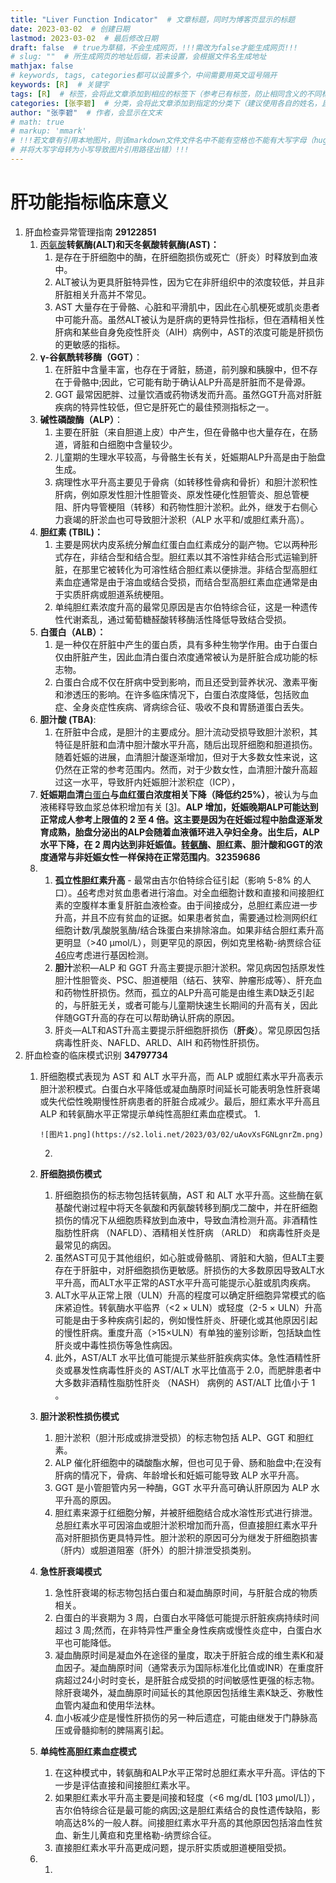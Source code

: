 ```yaml
---
title: "Liver Function Indicator"  # 文章标题，同时为博客页显示的标题
date: 2023-03-02  # 创建日期
lastmod: 2023-03-02  # 最后修改日期
draft: false  # true为草稿，不会生成网页，!!!需改为false才能生成网页!!!
# slug: ""  # 所生成网页的地址后缀，若未设置，会根据文件名生成地址
mathjax: false
# keywords, tags, categories都可以设置多个，中间需要用英文逗号隔开
keywords: [R]  # 关键字
tags: [R]  # 标签，会将此文章添加到相应的标签下（参考已有标签，防止相同含义的不同标签）
categories: [张李碧]  # 分类，会将此文章添加到指定的分类下（建议使用各自的姓名，且只设置一个分类）
author: "张李碧"  # 作者，会显示在文末
# math: true
# markup: 'mmark'
# !!!若文章有引用本地图片，则该markdown文件文件名中不能有空格也不能有大写字母（hugo编译时会自动将空格转为-，
# 并将大写字母转为小写导致图片引用路径出错）!!!
---
```





# 肝功能指标临床意义

1.  肝血检查异常管理指南 **29122851**
    1.  [丙氨酸]()**转氨酶(ALT)和天冬氨酸转氨酶(AST)：**
        1.  是存在于肝细胞中的酶，在肝细胞损伤或死亡（肝炎）时释放到血液中。
        2.  ALT被认为更具肝脏特异性，因为它在非肝组织中的浓度较低，并且非肝脏相关升高并不常见。
        3.  AST 大量存在于骨骼、心脏和平滑肌中，因此在心肌梗死或肌炎患者中可能升高。虽然ALT被认为是肝病的更特异性指标，但在酒精相关性肝病和某些自身免疫性肝炎（AIH）病例中，AST的浓度可能是肝损伤的更敏感的指标。
    2.  **γ-谷氨酰转移酶（GGT）**：
        1.  在肝脏中含量丰富，也存在于肾脏，肠道，前列腺和胰腺中，但不存在于骨骼中;因此，它可能有助于确认ALP升高是肝脏而不是骨源。
        2.  GGT 最常因肥胖、过量饮酒或药物诱发而升高。虽然GGT升高对肝脏疾病的特异性较低，但它是肝死亡的最佳预测指标之一。
    3.  **碱性磷酸酶（ALP）**：
        1.  主要在肝脏（来自胆道上皮）中产生，但在骨骼中也大量存在，在肠道，肾脏和白细胞中含量较少。
        2.  儿童期的生理水平较高，与骨骼生长有关，妊娠期ALP升高是由于胎盘生成。
        3.  病理性水平升高主要见于骨病（如转移性骨病和骨折）和胆汁淤积性肝病，例如原发性胆汁性胆管炎、原发性硬化性胆管炎、胆总管梗阻、肝内导管梗阻（转移）和药物性胆汁淤积。此外，继发于右侧心力衰竭的肝淤血也可导致胆汁淤积（ALP 水平和/或胆红素升高）。
    4.  **胆红素 (TBIL)：**
        1.  主要是网状内皮系统分解血红蛋白血红素成分的副产物。它以两种形式存在，非结合型和结合型。胆红素以其不溶性非结合形式运输到肝脏，在那里它被转化为可溶性结合胆红素以便排泄。非结合型高胆红素血症通常是由于溶血或结合受损，而结合型高胆红素血症通常是由于实质肝病或胆道系统梗阻。
        2.  单纯胆红素浓度升高的最常见原因是吉尔伯特综合征，这是一种遗传性代谢紊乱，通过葡萄糖醛酸转移酶活性降低导致结合受损。
    5.  **白蛋白（ALB）：**
        1.  是一种仅在肝脏中产生的蛋白质，具有多种生物学作用。由于白蛋白仅由肝脏产生，因此血清白蛋白浓度通常被认为是肝脏合成功能的标志物。
        2.  白蛋白合成不仅在肝病中受到影响，而且还受到营养状况、激素平衡和渗透压的影响。在许多临床情况下，白蛋白浓度降低，包括败血症、全身炎症性疾病、肾病综合征、吸收不良和胃肠道蛋白丢失。
    6.  **胆汁酸 (TBA)**:
        1.  在肝脏中合成，是胆汁的主要成分。胆汁流动受损导致胆汁淤积，其特征是肝脏和血清中胆汁酸水平升高，随后出现肝细胞和胆道损伤。随着妊娠的进展，血清胆汁酸逐渐增加，但对于大多数女性来说，这仍然在正常的参考范围内。然而，对于少数女性，血清胆汁酸升高超过这一水平，导致肝内妊娠胆汁淤积症（ICP），
    7.  **妊娠期血清**[白蛋白](https://www.sciencedirect.com/topics/medicine-and-dentistry/serum-albumin)**与血红蛋白浓度相关下降（降低约25%）**，被认为与血液稀释导致血浆总体积增加有关 [[3](https://www.sciencedirect.com/science/article/pii/S1521691820300020?via%3Dihub#bib3)]。**ALP 增加，妊娠晚期ALP可能达到正常成人参考上限值的 2 至 4 倍。**这主要是因为在妊娠过程中胎盘逐渐发育成熟，胎盘分泌出的ALP会随着血液循环进入孕妇全身。出生后，ALP 水平下降，在 2 周内达到非妊娠值。[转氨酶](https://www.sciencedirect.com/topics/medicine-and-dentistry/transaminase)**、胆红素、胆汁酸和GGT的浓度通常与非妊娠女性一样保持在正常范围内**。**32359686**
    8.  
        1.  **孤立性胆红素升高** - 最常由吉尔伯特综合征引起（影响 5-8% 的人口）。[46](https://www.ncbi.nlm.nih.gov/pmc/articles/PMC5754852/#R46)考虑对贫血患者进行溶血。对全血细胞计数和直接和间接胆红素的空腹样本重复肝脏血液检查。由于间接成分，总胆红素应进一步升高，并且不应有贫血的证据。如果患者贫血，需要通过检测网织红细胞计数/乳酸脱氢酶/结合珠蛋白来排除溶血。如果非结合胆红素升高更明显（\>40 μmol/L），则更罕见的原因，例如克里格勒-纳贾综合征[46](https://www.ncbi.nlm.nih.gov/pmc/articles/PMC5754852/#R46)应考虑进行基因检测。
        2.  **胆汁**淤积—ALP 和 GGT 升高主要提示胆汁淤积。常见病因包括原发性胆汁性胆管炎、PSC、胆道梗阻（结石、狭窄、肿瘤形成等）、肝充血和药物性肝损伤。然而，孤立的ALP升高可能是由维生素D缺乏引起的，与肝脏无关，或者可能与儿童期快速生长期间的升高有关，因此伴随GGT升高的存在可以帮助确认肝病的原因。
        3.  肝炎—ALT和AST升高主要提示肝细胞肝损伤（**肝炎**）。常见原因包括病毒性肝炎、NAFLD、ARLD、AIH 和药物性肝损伤。
2.  肝血检查的临床模式识别 **34797734**
    1.  肝细胞模式表现为 AST 和 ALT 水平升高，而 ALP 或胆红素水平升高表示胆汁淤积模式。白蛋白水平降低或凝血酶原时间延长可能表明急性肝衰竭或失代偿性晚期慢性肝病患者的肝脏合成减少。最后，胆红素水平升高且 ALP 和转氨酶水平正常提示单纯性高胆红素血症模式。
        1.  

            ![图片1.png](https://s2.loli.net/2023/03/02/uAovXsFGNLgnrZm.png)
            
        2.  
    2.  **肝细胞损伤模式**
        1.  肝细胞损伤的标志物包括转氨酶，AST 和 ALT 水平升高。这些酶在氨基酸代谢过程中将天冬氨酸和丙氨酸转移到酮戊二酸中，并在肝细胞损伤的情况下从细胞质释放到血液中，导致血清检测升高。非酒精性脂肪性肝病 （NAFLD）、酒精相关性肝病 （ARLD） 和病毒性肝炎是最常见的病因。
        2.  虽然AST可见于其他组织，如心脏或骨骼肌、肾脏和大脑，但ALT主要存在于肝脏中，对肝细胞损伤更敏感。肝损伤的大多数原因导致ALT水平升高，而ALT水平正常的AST水平升高可能提示心脏或肌肉疾病。
        3.  ALT水平从正常上限（ULN）升高的程度可以确定肝细胞异常模式的临床紧迫性。转氨酶水平临界（\<2 × ULN）或轻度（2-5 × ULN）升高可能是由于多种疾病引起的，例如慢性肝炎、肝硬化或其他原因引起的慢性肝病。重度升高（\>15×ULN）有单独的鉴别诊断，包括缺血性肝炎或中毒性损伤等急性病因。
        4.  此外，AST/ALT 水平比值可能提示某些肝脏疾病实体。急性酒精性肝炎或暴发性病毒性肝炎的 AST/ALT 水平比值高于 2.0，而肥胖患者中大多数非酒精性脂肪性肝炎 （NASH） 病例的 AST/ALT 比值小于 1 。
    3.  **胆汁淤积性损伤模式**
        1.  胆汁淤积（胆汁形成或排泄受损）的标志物包括 ALP、GGT 和胆红素。
        2.  ALP 催化肝细胞中的磷酸酯水解，但也可见于骨、肠和胎盘中;在没有肝病的情况下，骨病、年龄增长和妊娠可能导致 ALP 水平升高。
        3.  GGT 是小管胆管内另一种酶，GGT 水平升高可确认肝原因为 ALP 水平升高的原因。
        4.  胆红素来源于红细胞分解，并被肝细胞结合成水溶性形式进行排泄。总胆红素水平可因溶血或胆汁淤积增加而升高，但直接胆红素水平升高对肝胆损伤更具特异性。胆汁淤积的原因可分为继发于肝细胞损害（肝内）或胆道阻塞（肝外）的胆汁排泄受损类别。
    4.  **急性肝衰竭模式**
        1.  急性肝衰竭的标志物包括白蛋白和凝血酶原时间，与肝脏合成的物质相关。
        2.  白蛋白的半衰期为 3 周，白蛋白水平降低可能提示肝脏疾病持续时间超过 3 周;然而，在非特异性严重全身性疾病或慢性炎症中，白蛋白水平也可能降低。
        3.  凝血酶原时间是凝血外在途径的量度，取决于肝脏合成的维生素K和凝血因子。凝血酶原时间（通常表示为国际标准化比值或INR）在重度肝病超过24小时时变长，是肝脏合成受损的时间敏感性更强的标志物。除肝衰竭外，凝血酶原时间延长的其他原因包括维生素K缺乏、弥散性血管内凝血和使用华法林。
        4.  血小板减少症是慢性肝损伤的另一种后遗症，可能由继发于门静脉高压或骨髓抑制的脾隔离引起。
    5.  **单纯性高胆红素血症模式**
        1.  在这种模式中，转氨酶和ALP水平正常时总胆红素水平升高。评估的下一步是评估直接和间接胆红素水平。
        2.  如果胆红素水平升高主要是间接和轻度（\<6 mg/dL [103 μmol/L]），吉尔伯特综合征是最可能的病因;这是胆红素结合的良性遗传缺陷，影响高达8%的一般人群。间接胆红素水平升高的其他原因包括溶血性贫血、新生儿黄疸和克里格勒-纳贾综合征。
        3.  直接胆红素水平升高更成问题，提示肝实质或胆道梗阻受损。
    6.  
        1.  
